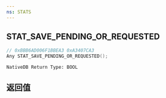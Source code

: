 ```yaml
---
ns: STATS
---
```

## STAT_SAVE_PENDING_OR_REQUESTED

```c
// 0xBBB6AD006F1BBEA3 0xA3407CA3
Any STAT_SAVE_PENDING_OR_REQUESTED();
```

```
NativeDB Return Type: BOOL
```

## 返回值
